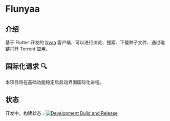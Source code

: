 # Flunyaa

## 介绍

基于 Flutter 开发的 [Nyaa](https://nyaa.si) 客户端，可以进行浏览、搜索、下载种子文件、通过磁链打开 Torrent 应用。

## 国际化请求 🔍

本项目将在基础功能稳定后启动界面国际化进程。

## 状态

开发中，构建状态：[![Development Build and Release](https://github.com/flunyaa/flunyaa/actions/workflows/nightly-release.yml/badge.svg)](https://github.com/flunyaa/flunyaa/actions/workflows/nightly-release.yml)
